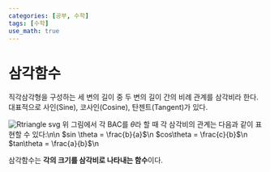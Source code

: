 ```yaml
---
categories: [공부, 수학]
tags: [수학]
use_math: true
---
```

# 삼각함수
직각삼각형을 구성하는 세 변의 길이 중 두 변의 길이 간의 비례 관계를 삼각비라 한다.
대표적으로 사인(Sine), 코사인(Cosine), 탄젠트(Tangent)가 있다.

![Rtriangle svg](https://github.com/Time-of/Time-of.github.io/assets/83389425/9e4e0df2-cf95-415f-b8c9-bcd0e4968a5b)
위 그림에서 각 BAC를 $\theta$라 할 때
각 삼각비의 관계는 다음과 같이 표현할 수 있다:\n\n
$sin \theta = \frac{b}{a}$\n
$cos\theta = \frac{c}{b}$\n
$tan\theta = \frac{a}{b}$\n

삼각함수는 **각의 크기를 삼각비로 나타내는 함수**이다.



